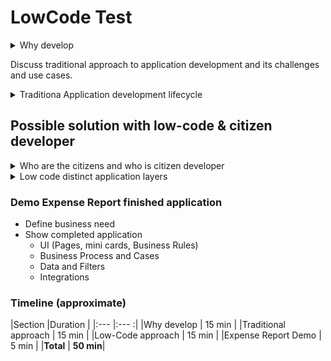 # LowCode Test

<details><summary>Why develop</summary>

- Business demand for bespoke applications
  - Dynamic requirements
  - World accelerates
- Advantage of custom over off the shelf applications
  - Enterprise vision
  - Propitiatory business logic
  - Extensible
- User base (corporate wide, departmental, personal)
  - Small app small budget
</details>

Discuss traditional approach to application development and its challenges and use cases.
<details><summary>Traditiona Application development lifecycle</summary>

1. Planning
2. Analysis
3. Design
4. Implementation / Development
5. Testing
6. Support
- Advantages of traditional approach
    - Granular control
    - Optimization potential
    - Unrestricted creativity potential
    - Rich tool set and ecosystem
    - available resources
- Challenges of traditional approach
    - Steep learning curve
    - Developer dependency
    - Slow MVP
    - Too many options when you need one
    - Advantages are not materialized
    - Miscommunication
    - Sunk cost
    - Monolithic structure
</details>


## Possible solution with low-code & citizen developer

<details><summary>Who are the citizens and who is citizen developer</summary>

- Define citizen & citizen developer
- How citizen developer differ from traditional developers
- Things in common
- Advantages
  - Reduced miscommunication 
  - Speed of development and time to market
  - High chances of success
    - Gentle learning curve
    - Wider talent pool
    - Developer independence
    - Ecosystem and prebuilt components (marketplace, nuget, other)
  - Space for traditional developers
- Challenges
  - Perceived simplicity and overconfidence
  - Lack of formal approach
  - Centralized vs. Decentralized vision
  - Maintenance and support
</details>


<details><summary>Low code distinct application layers</summary>

- UI
- Business Logic
- Data
</details>


### Demo Expense Report finished application
-  Define business need
-  Show completed application
   - UI (Pages, mini cards, Business Rules)
   - Business Process and Cases
   - Data and Filters
   - Integrations  


### Timeline (approximate)
|Section                |Duration   |
|:---                   |:---      :|
|Why develop            | 15 min    |
|Traditional approach   | 15 min    |
|Low-Code approach      | 15 min    |
|Expense Report Demo    | 5 min     |
|**Total**              | **50 min**|

